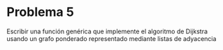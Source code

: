 # Problema 5
 Escribir una función genérica que implemente el algoritmo de Dijkstra usando 
 un grafo ponderado representado mediante listas de adyacencia
